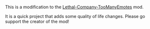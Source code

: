 This is a modification to the [Lethal-Company-TooManyEmotes](https://github.com/cmooref17/Lethal-Company-TooManyEmotes) mod.

It is a quick project that adds some quality of life changes. Please go support the creator of the mod!
